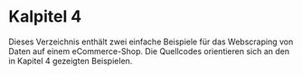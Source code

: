 # Kalpitel 4 
Dieses Verzeichnis enthält zwei einfache Beispiele für das Webscraping von Daten auf einem eCommerce-Shop.
Die Quellcodes orientieren sich an den in Kapitel 4 gezeigten Beispielen.



